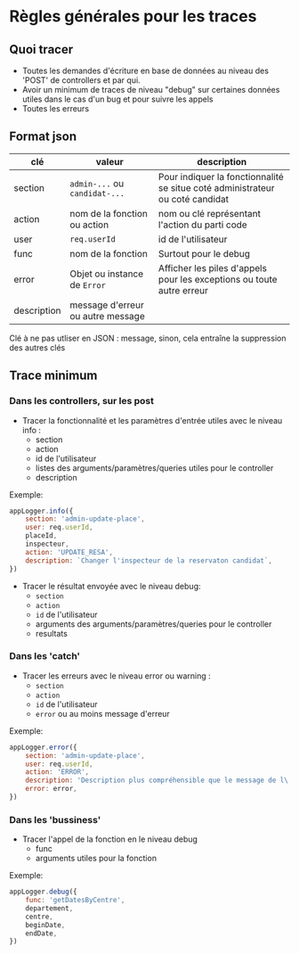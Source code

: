 
# Règles générales pour les traces

## Quoi tracer

- Toutes les demandes d'écriture en base de données au niveau des 'POST' de controllers et par qui.
- Avoir un minimum de traces de niveau "debug" sur certaines données utiles dans le cas d'un bug et pour suivre les appels
- Toutes les erreurs

## Format json

| clé | valeur | description |
|-----|--------|-------------|
| section | `admin-...` ou `candidat-...` | Pour indiquer la fonctionnalité se situe coté administrateur ou coté candidat |
| action | nom de la fonction ou action | nom ou clé représentant l'action du parti code |
| user | `req.userId` | id de l'utilisateur |
| func | nom de la fonction | Surtout pour le debug |
| error | Objet ou instance de `Error` | Afficher les piles d'appels pour les exceptions ou toute autre erreur |
| description | message d'erreur ou autre message | |

Clé à ne pas utliser en JSON : message, sinon, cela entraîne la suppression des autres clés

## Trace minimum

### Dans les controllers, sur les post

- Tracer la fonctionnalité et les paramètres d'entrée utiles avec le niveau info :
  - section
  - action
  - id de l'utilisateur
  - listes des arguments/paramètres/queries utiles pour le controller
  - description

Exemple:

```javascript
appLogger.info({
    section: 'admin-update-place',
    user: req.userId,
    placeId,
    inspecteur,
    action: 'UPDATE_RESA',
    description: `Changer l'inspecteur de la reservaton candidat`,
})
```

- Tracer le résultat envoyée avec le niveau debug:
  - `section`
  - `action`
  - `id` de l'utilisateur
  - arguments des arguments/paramètres/queries pour le controller
  - resultats

### Dans les 'catch'

- Tracer les erreurs avec le niveau error ou warning :
  - `section`
  - `action`
  - `id` de l'utilisateur
  - `error` ou au moins message d'erreur

Exemple:

```javascript
appLogger.error({
    section: 'admin-update-place',
    user: req.userId,
    action: 'ERROR',
    description: 'Description plus compréhensible que le message de l\'erreur',
    error: error,
})
```

### Dans les 'bussiness'

- Tracer l'appel de la fonction en le niveau debug
  - func
  - arguments utiles pour la fonction

Exemple:

```javascript
appLogger.debug({
    func: 'getDatesByCentre',
    departement,
    centre,
    beginDate,
    endDate,
})
```
